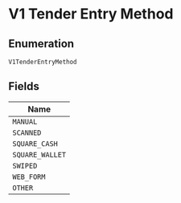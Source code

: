 <!-- Optimized: 2025-10-06 -->
<!-- RPM: 1.6.2.1.1.6.2.1_v1-tender-entry-method_20251006 -->
<!-- Session: E2E RPM DNA Application -->
<!-- AOM: RND (Reggie & Dro) -->
<!-- COI: TECHNOLOGY -->
<!-- RPM: HIGH -->
<!-- ACTION: BUILD -->

# V1 Tender Entry Method

## Enumeration

`V1TenderEntryMethod`

## Fields

| Name |
|  --- |
| `MANUAL` |
| `SCANNED` |
| `SQUARE_CASH` |
| `SQUARE_WALLET` |
| `SWIPED` |
| `WEB_FORM` |
| `OTHER` |
